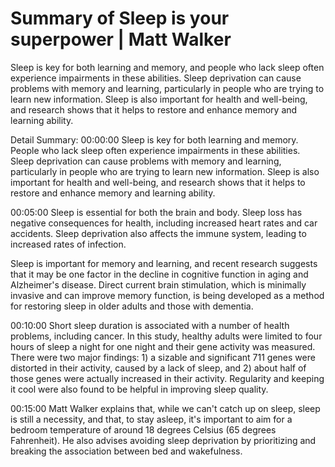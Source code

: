 # Summary of Sleep is your superpower | Matt Walker

Sleep is key for both learning and memory, and people who lack sleep often experience impairments in these abilities. Sleep deprivation can cause problems with memory and learning, particularly in people who are trying to learn new information. Sleep is also important for health and well-being, and research shows that it helps to restore and enhance memory and learning ability.

Detail Summary: 
00:00:00
Sleep is key for both learning and memory. People who lack sleep often experience impairments in these abilities. Sleep deprivation can cause problems with memory and learning, particularly in people who are trying to learn new information. Sleep is also important for health and well-being, and research shows that it helps to restore and enhance memory and learning ability.

00:05:00
Sleep is essential for both the brain and body. Sleep loss has negative consequences for health, including increased heart rates and car accidents. Sleep deprivation also affects the immune system, leading to increased rates of infection.

Sleep is important for memory and learning, and recent research suggests that it may be one factor in the decline in cognitive function in aging and Alzheimer's disease. Direct current brain stimulation, which is minimally invasive and can improve memory function, is being developed as a method for restoring sleep in older adults and those with dementia.

00:10:00
Short sleep duration is associated with a number of health problems, including cancer. In this study, healthy adults were limited to four hours of sleep a night for one night and their gene activity was measured. There were two major findings: 1) a sizable and significant 711 genes were distorted in their activity, caused by a lack of sleep, and 2) about half of those genes were actually increased in their activity. Regularity and keeping it cool were also found to be helpful in improving sleep quality.

00:15:00
Matt Walker explains that, while we can't catch up on sleep, sleep is still a necessity, and that, to stay asleep, it's important to aim for a bedroom temperature of around 18 degrees Celsius (65 degrees Fahrenheit). He also advises avoiding sleep deprivation by prioritizing and breaking the association between bed and wakefulness.

